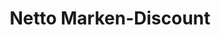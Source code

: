 ---
title: "Netto Marken-Discount"
url: /sankt-augustin/netto-marken-discount-gutenbergstrasse/
shop: Supermarkt
---